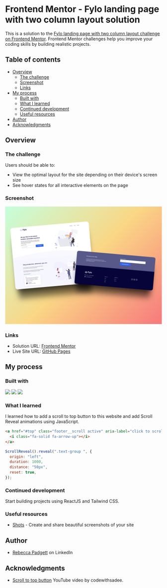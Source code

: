 # Frontend Mentor - Fylo landing page with two column layout solution

This is a solution to the [Fylo landing page with two column layout challenge on Frontend Mentor](https://www.frontendmentor.io/challenges/fylo-landing-page-with-two-column-layout-5ca5ef041e82137ec91a50f5). Frontend Mentor challenges help you improve your coding skills by building realistic projects. 

## Table of contents

- [Overview](#overview)
  - [The challenge](#the-challenge)
  - [Screenshot](#screenshot)
  - [Links](#links)
- [My process](#my-process)
  - [Built with](#built-with)
  - [What I learned](#what-i-learned)
  - [Continued development](#continued-development)
  - [Useful resources](#useful-resources)
- [Author](#author)
- [Acknowledgments](#acknowledgments)



## Overview

### The challenge

Users should be able to:

- View the optimal layout for the site depending on their device's screen size
- See hover states for all interactive elements on the page

### Screenshot

![Desktop preview](./fylo-screenshot.png)



### Links

- Solution URL: [Frontend Mentor]()
- Live Site URL: [GitHub Pages](https://bccpadge.github.io/fylo-with-two-columns/)

## My process

### Built with

<p align="left">
  <img src="https://img.shields.io/badge/HTML5-E34F26?style=for-the-badge&logo=html5&logoColor=white">
  <img src="https://img.shields.io/badge/CSS3-663399?style=for-the-badge&logo=css3&logoColor=white">
  <img src="https://img.shields.io/badge/JavaScript-323330?style=for-the-badge&logo=javascript&logoColor=F7DF1E">
</p>


### What I learned

I learned how to add a scroll to top button to this website and add Scroll Reveal animations using JavaScript.



```html
<a href="#top" class="footer__scroll active" aria-label="click to scroll to top of page" data-js-top>
  <i class="fa-solid fa-arrow-up"></i>
</a>
```

```js
ScrollReveal().reveal(".text-group ", {
  origin: "left",
  duration: 1000,
  distance: "50px",
  reset: true,
});
```

### Continued development

Start building projects using ReactJS and Tailwind CSS.

### Useful resources

- [Shots](https://shots.so/) - Create and share beautiful screenshots of your site


## Author
- [Rebecca Padgett](https://linkedin.com/in/rebeccapadgett121) on LinkedIn



## Acknowledgments

- [Scroll to top button](https://www.youtube.com/watch?v=CDRcfbHyRqw) YouTube video by codewithsadee. 